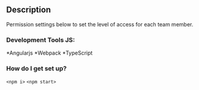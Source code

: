 ## Description
Permission settings below to set the level of access for each team member.

### Development Tools JS: 
*Angularjs 
*Webpack 
*TypeScript

### How do I get set up?

`<npm i>`
`<npm start>`
